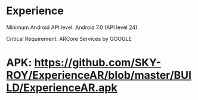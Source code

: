 # Experience
Minimum Android API level: Android 7.0 (API level 24)

Critical Requirement: ARCore Services by GOOGLE

# APK: https://github.com/SKY-ROY/ExperienceAR/blob/master/BUILD/ExperienceAR.apk
